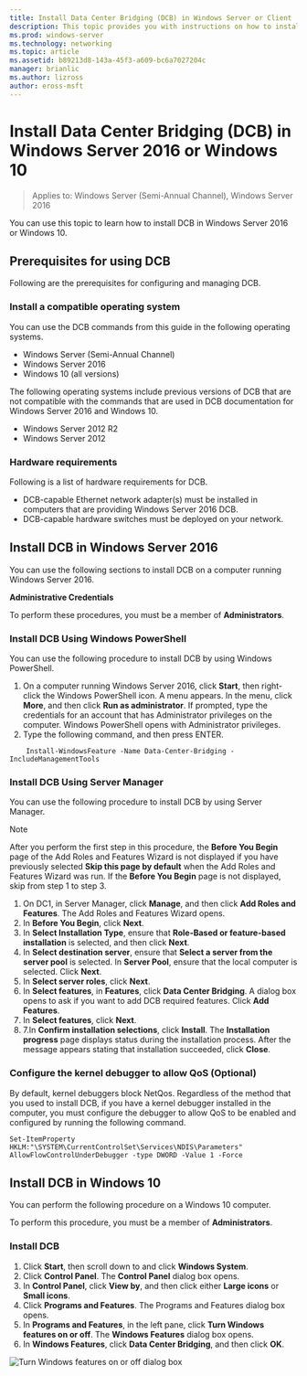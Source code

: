 ```yaml
---
title: Install Data Center Bridging (DCB) in Windows Server or Client
description: This topic provides you with instructions on how to install Data Center Bridging in Windows Server or Windows Client.
ms.prod: windows-server
ms.technology: networking
ms.topic: article
ms.assetid: b89213d8-143a-45f3-a609-bc6a7027204c
manager: brianlic
ms.author: lizross
author: eross-msft
---
```


# Install Data Center Bridging \(DCB\) in Windows Server 2016 or Windows 10

>Applies to: Windows Server (Semi-Annual Channel), Windows Server 2016

You can use this topic to learn how to install DCB in Windows Server 2016 or Windows 10.

## Prerequisites for using DCB

Following are the prerequisites for configuring and managing DCB.

### Install a compatible operating system

You can use the DCB commands from this guide in the following operating systems.

- Windows Server (Semi-Annual Channel)
- Windows Server 2016
- Windows 10 \(all versions\)

The following operating systems include previous versions of DCB that are not compatible with the commands that are used in DCB documentation for Windows Server 2016 and Windows 10.

- Windows Server 2012 R2
- Windows Server 2012

###  Hardware requirements

Following is a list of hardware requirements for DCB.

- DCB\-capable Ethernet network adapter\(s\) must be installed in computers that are providing Windows Server 2016 DCB.
- DCB\-capable hardware switches must be deployed on your network.


## Install DCB in Windows Server 2016

You can use the following sections to install DCB on a computer running Windows Server 2016.

**Administrative Credentials**

To perform these procedures, you must be a member of **Administrators**.

### Install DCB Using Windows PowerShell

You can use the following procedure to install DCB by using Windows PowerShell.

1. On a computer running Windows Server 2016, click **Start**, then right-click the Windows PowerShell icon. A menu appears. In the menu, click **More**, and then click **Run as administrator**. If prompted, type the credentials for an account that has Administrator privileges on the computer. Windows PowerShell opens with Administrator privileges.
2. Type the following command, and then press ENTER.

````
	Install-WindowsFeature -Name Data-Center-Bridging -IncludeManagementTools
````

### Install DCB Using Server Manager

You can use the following procedure to install DCB by using Server Manager.

>[!NOTE]
>After you perform the first step in this procedure, the **Before You Begin** page of the Add Roles and Features Wizard is not displayed if you have previously selected **Skip this page by default** when the Add Roles and Features Wizard was run. If the **Before You Begin** page is not displayed, skip from step 1 to step 3.

1. On DC1, in Server Manager, click **Manage**, and then click **Add Roles and Features**. The Add Roles and Features Wizard opens.
2. In **Before You Begin**, click **Next**.
3. In **Select Installation Type**, ensure that **Role-Based or feature-based installation** is selected, and then click **Next**.
4. In **Select destination server**, ensure that **Select a server from the server pool** is selected. In **Server Pool**, ensure that the local computer is selected. Click **Next**.
5. In **Select server roles**, click **Next**.
6. In **Select features**, in **Features**, click **Data Center Bridging**. A dialog box opens to ask if you want to add DCB required features. Click **Add Features**.
7. In **Select features**, click **Next**. 
8. 7.In **Confirm installation selections**, click **Install**. The **Installation progress** page displays status during the installation process. After the message appears stating that installation succeeded, click **Close**.

### Configure the kernel debugger to allow QoS \(Optional\)

 By default, kernel debuggers block NetQos. Regardless of the method that you used to install DCB, if you have a kernel debugger installed in the computer, you must configure the debugger to allow QoS to be enabled and configured by running the following command.

````
Set-ItemProperty HKLM:"\SYSTEM\CurrentControlSet\Services\NDIS\Parameters" AllowFlowControlUnderDebugger -type DWORD -Value 1 -Force
````

## Install DCB in Windows 10

You can perform the following procedure on a Windows 10 computer.

To perform this procedure, you must be a member of **Administrators**.

### Install DCB

1. Click **Start**, then scroll down to and click **Windows System**.
2. Click **Control Panel**. The **Control Panel** dialog box opens.
3. In **Control Panel**, click **View by**, and then click either **Large icons** or **Small icons**.
4. Click **Programs and Features**. The Programs and Features dialog box opens.
5. In **Programs and Features**, in the left pane, click **Turn Windows features on or off**. The **Windows Features** dialog box opens.
6. In **Windows Features**, click **Data Center Bridging**, and then click **OK**.

![Turn Windows features on or off dialog box](../../media/Dcb-Scripting/Dcb-Scripting.jpg)


